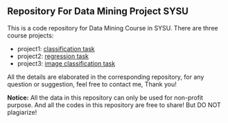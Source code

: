 ## Repository For Data Mining Project SYSU

This is a code repository for Data Mining Course in SYSU. There are three course projects:

+ project1: [classification task](<https://github.com/leungyukshing/Data-Mining/tree/master/new1datamining2019spring>)
+ project2: [regression task](<https://github.com/leungyukshing/Data-Mining/tree/master/dm2019springproj2>)
+ project3: [image classification task](<https://github.com/leungyukshing/Data-Mining/tree/master/dm2019springproj3>)

All the details are elaborated in the corresponding repository, for any question or suggestion, feel free to contact me, Thank you!



**Notice:** All the data in this repository can only be used for non-profit purpose. And all the codes in this repository are free to share! But DO NOT plagiarize!